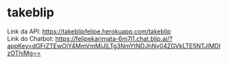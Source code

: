 # takeblip


Link da API: https://takeblipfelipe.herokuapp.com/takeblip  
Link do Chatbot: https://felipekarimata-6m7l1.chat.blip.ai/?appKey=dGFrZTEwOjY4MmVmMjJlLTg3NmYtNDJhNy04ZGVkLTE5NTJlMDIzOThjMg==
